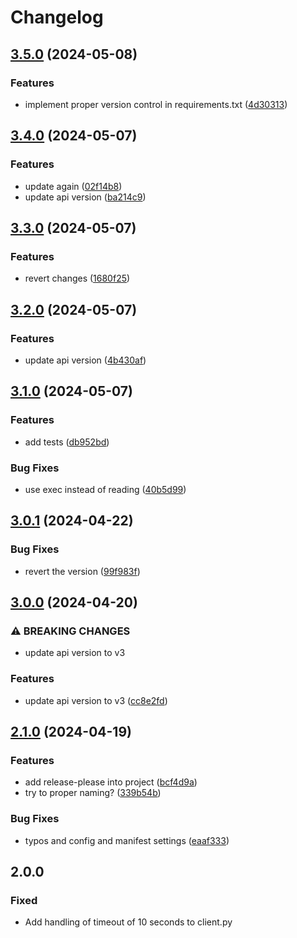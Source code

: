 # Changelog

## [3.5.0](https://github.com/martinalbert/buttercms-python/compare/v3.4.0...v3.5.0) (2024-05-08)


### Features

* implement proper version control in requirements.txt ([4d30313](https://github.com/martinalbert/buttercms-python/commit/4d30313d81f331f13ddeb024f0b4fe970a0b53b6))

## [3.4.0](https://github.com/martinalbert/buttercms-python/compare/v3.3.0...v3.4.0) (2024-05-07)


### Features

* update again ([02f14b8](https://github.com/martinalbert/buttercms-python/commit/02f14b8cd6c4e90db63bf013a39e4c6bc21a6756))
* update api version ([ba214c9](https://github.com/martinalbert/buttercms-python/commit/ba214c999d54f5f3feb3103f668347b8f017dc28))

## [3.3.0](https://github.com/martinalbert/buttercms-python/compare/v3.2.0...v3.3.0) (2024-05-07)


### Features

* revert changes ([1680f25](https://github.com/martinalbert/buttercms-python/commit/1680f2594b01d9bd8667958c5e3ccfebd3dd982e))

## [3.2.0](https://github.com/martinalbert/buttercms-python/compare/v3.1.0...v3.2.0) (2024-05-07)


### Features

* update api version ([4b430af](https://github.com/martinalbert/buttercms-python/commit/4b430affd3bebd63dc9c230648ff07f3967f171e))

## [3.1.0](https://github.com/martinalbert/buttercms-python/compare/v3.0.1...v3.1.0) (2024-05-07)


### Features

* add tests ([db952bd](https://github.com/martinalbert/buttercms-python/commit/db952bd1a8f66c679ed6422855c2ef39ff679238))


### Bug Fixes

* use exec instead of reading ([40b5d99](https://github.com/martinalbert/buttercms-python/commit/40b5d995ed890bee779b23038b535b83cb5e77a5))

## [3.0.1](https://github.com/martinalbert/buttercms-python/compare/v3.0.0...v3.0.1) (2024-04-22)


### Bug Fixes

* revert the version ([99f983f](https://github.com/martinalbert/buttercms-python/commit/99f983fb4b59d6c8a96dd3f15e92965bb5b2f633))

## [3.0.0](https://github.com/martinalbert/buttercms-python/compare/v2.1.0...v3.0.0) (2024-04-20)


### ⚠ BREAKING CHANGES

* update api version to v3

### Features

* update api version to v3 ([cc8e2fd](https://github.com/martinalbert/buttercms-python/commit/cc8e2fd7f9a6dec3ab1416dd5b6d152e8c418ff3))

## [2.1.0](https://github.com/martinalbert/buttercms-python/compare/v2.0.0...v2.1.0) (2024-04-19)


### Features

* add release-please into project ([bcf4d9a](https://github.com/martinalbert/buttercms-python/commit/bcf4d9a6c84b7234e4a110f20f1bb42f1854d412))
* try to proper naming? ([339b54b](https://github.com/martinalbert/buttercms-python/commit/339b54bcd111da98600739e9b6532119a4cc54ff))


### Bug Fixes

* typos and config and manifest settings ([eaaf333](https://github.com/martinalbert/buttercms-python/commit/eaaf333b74c16a3996c2198e7aeb9262505b9035))

## 2.0.0

### Fixed
- Add handling of timeout of 10 seconds to client.py

